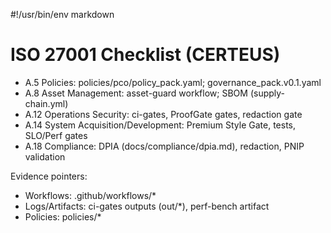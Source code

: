#!/usr/bin/env markdown

# ISO 27001 Checklist (CERTEUS)

- A.5 Policies: policies/pco/policy_pack.yaml; governance_pack.v0.1.yaml
- A.8 Asset Management: asset-guard workflow; SBOM (supply-chain.yml)
- A.12 Operations Security: ci-gates, ProofGate gates, redaction gate
- A.14 System Acquisition/Development: Premium Style Gate, tests, SLO/Perf gates
- A.18 Compliance: DPIA (docs/compliance/dpia.md), redaction, PNIP validation

Evidence pointers:

- Workflows: .github/workflows/\*
- Logs/Artifacts: ci-gates outputs (out/\*), perf-bench artifact
- Policies: policies/\*
